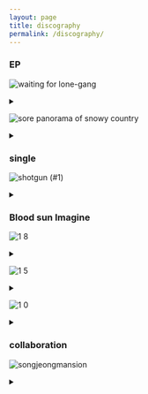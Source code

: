 ```yaml
---
layout: page
title: discography
permalink: /discography/
---
```


### EP

![waiting for lone-gang](https://user-images.githubusercontent.com/88064813/127306889-c2d3608b-b31e-4b7d-a0c0-7b6a015b7f19.jpg)   
<details> <summary></summary>
<div markdown="1">
  외톨이갱을 기다리며<br>
  waiting for lone-gang<br>   
  released January 25, 2019<br>   
  all songs by gim llama<br>
  cover designed by kimmoondog<br>    
  compact disc -> <a href="http://gimbabrecords.com/product/detail.html?product_no=12948&cate_no=29&display_group=1">gimbabrecords</a>
  | <a href="https://www.hyangmusic.com/View.php?cate_code=KINR&code=4675&album_mode=music">hyangmusic</a><br>
  digital album -> <a href="https://gimllama.bandcamp.com/album/waiting-for-lone-gang">bandcamp</a>
  | <a href="https://open.spotify.com/album/2C0aLwmX66ab2iGDcPPSDf?si=rZETRJNWTQW2d-4cVS2d6Q&dl_branch=1">spotify</a><br>
</div>
</details>

![sore panorama of snowy country](https://user-images.githubusercontent.com/88064813/127309720-0f152b63-0190-419a-a5ed-fdaa67d7d63a.jpg)   
<details> <summary></summary>
<div markdown="1">
  설국의 쓰라린 주마등<br>
  sore panorama of snowy country<br>    
  released July 6, 2016<br>   
  all songs by gim llama<br>
  cover painted by chitosan<br>
</div>
</details>

### single

![shotgun (#1)](https://user-images.githubusercontent.com/88064813/155632710-d1551e38-c37f-4394-be8e-5f6ccc721e1a.jpg)
<details> <summary></summary>
<div markdown="1">
  샷건 (#1)<br>
  shotgun (#1)<br>   
  released february 25, 2022<br>   
  a song by gim llama<br>
  illustrated by cool song<br>    
  digital single -> <a href="https://gimllama.bandcamp.com/track/shotgun-1">bandcamp</a>
  | <a href="https://open.spotify.com/album/13xgbJcIvcXrbp1PUMzaRZ">spotify</a><br>
</div>
</details>

### Blood sun Imagine

![1 8](https://user-images.githubusercontent.com/88064813/127410481-d5a82db4-5724-41b7-8e6a-f6cbf08bbfa3.jpg)
<details> <summary></summary>
<div markdown="1">
  괴작 1.8<br>
  strange works 1.8<br>   
  released July 19, 2018<br>   
  all songs by Blood sun Imagine<br>
  cover designed by kimmoondog<br>
</div>
</details>

![1 5](https://user-images.githubusercontent.com/88064813/127410631-9d5799f7-9334-4e8b-9b55-846e9d4ba313.jpg)
<details> <summary></summary>
<div markdown="1">
  괴작 1.5<br>
  strange works 1.5<br>   
  released March 27, 2016<br>   
  all songs by Blood sun Imagine<br>
  cover designed by kimmoondog<br>
</div>
</details>

![1 0](https://user-images.githubusercontent.com/88064813/127410774-5dc2dc6d-e343-49de-89da-e9241de6b777.jpg)
<details> <summary></summary>
<div markdown="1">
  괴작<br>
  strange works<br>   
  released June 14, 2015<br>   
  all songs by Blood sun Imagine<br>
</div>
</details>

### collaboration

![songjeongmansion](https://user-images.githubusercontent.com/88064813/135745161-d81c6018-b0a0-4e65-8739-67449e150c3b.jpeg)
<details> <summary></summary>
<div markdown="1">
  송정맨션<br>
  songjeongmansion<br>   
  released October 3, 2021<br>   
  all songs by gim llama & Khundi Panda<br>
  mastered by Gyeongseon Park @Boost Knob<br>
  cover painted by 이환동<br>    
  compact disc -> <a href="https://dejavustore.kr/product/%EA%B9%80%EB%9D%BC%EB%A7%88-%EC%BF%A4%EB%94%94%ED%8C%90%EB%8B%A4-%EC%86%A1%EC%A0%95%EB%A7%A8%EC%85%98-cd/32/category/1/display/2/#none">dejavu store</a><br>
 digital album -> <a href="https://open.spotify.com/album/5rpHo24DUibA4Uvq0Ucn4S?si=dGlll8RAQqCu-m01oRFN9g">spotify</a><br>
</div>
</details>
